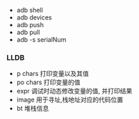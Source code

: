 * adb shell
* adb devices
* adb push
* adb pull
* adb -s serialNum
 

### LLDB
* p chars   打印变量以及其值
* po chars  打印变量的值
* expr      调试时动态修改变量的值, 并打印结果
* image     用于寻址,栈地址对应的代码位置
* bt        堆栈信息
